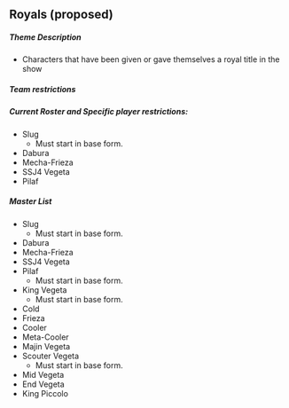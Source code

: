 ## Royals (proposed)

##### Theme Description
- Characters that have been given or gave themselves a royal title in the show

##### Team restrictions

##### Current Roster and Specific player restrictions:

- Slug
    - Must start in base form.
- Dabura
- Mecha-Frieza
- SSJ4 Vegeta
- Pilaf

##### Master List
- Slug
    - Must start in base form.
- Dabura
- Mecha-Frieza
- SSJ4 Vegeta
- Pilaf
    - Must start in base form.
- King Vegeta
    - Must start in base form.
- Cold
- Frieza
- Cooler
- Meta-Cooler
- Majin Vegeta
- Scouter Vegeta
    - Must start in base form.
- Mid Vegeta
- End Vegeta
- King Piccolo